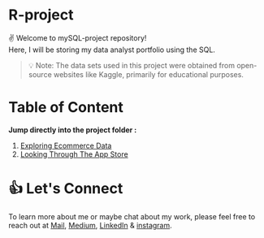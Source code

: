 # R-project
:v: Welcome to mySQL-project repository! <br> 
Here, I will be storing my data analyst portfolio using the SQL.


> :bulb: Note: The data sets used in this project were obtained from open-source websites like Kaggle, primarily for educational purposes.

# Table of Content
**Jump directly into the project folder :**
1. [Exploring Ecommerce Data](https://github.com/nirfana/SQL-project/tree/master/1.%20Exploring%20Ecommerce%20Data)
2. [Looking Through The App Store](https://github.com/nirfana/SQL-project/tree/master/2.%20Looking%20Through%20The%20App%20Store)

# :+1: Let's Connect
To learn more about me or maybe chat about my work, please feel free to reach out at [Mail](mailto:devi.nirfana@outlook.com), [Medium](https://medium.com/@devinirfana), [LinkedIn](https://www.linkedin.com/in/devinirfana/) & [instagram](https://www.instagram.com/nate.ipynb/).